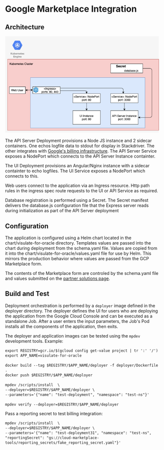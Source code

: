 # Google Marketplace Integration

## Architecture

![K8S Architecture](/docs/images/k8s.png)

The API Server Deployment provisions a Node JS instance and 2 sidecar containers.  One echos logfile data to stdout for display in Stackdriver. The other integrates with [Google's billing infrastructure](https://github.com/GoogleCloudPlatform/marketplace-k8s-app-tools/blob/64181befcb4d3a5417e84d4f59fea82b016988ab/docs/billing-integration.md). The API Server Service exposes a NodePort which connects to the API Server Instance containter.

The UI Deployment provisions an Angular/Nginx instance with a sidecar containter to echo logfiles. The UI Service exposes a NodePort which connects to this. 

Web users connect to the application via an Ingress resource. Http path rules in the ingress spec route requests to the UI or API Service as required. 

Database registration is performed using a Secret. The Secret manifest delivers the database.js configuration file that the Express server reads during initialization as part of the API Server deployment

## Configuration

The application is configured using a Helm chart located in the chart/visulate-for-oracle directory. Templates values are passed into the chart during deployment from the schema.yaml file. Values are copied from it into the chart/visulate-for-oracle/values.yaml file for use by Helm. This mirrors the production behavior where values are passed from the GCP Marketplace form. 

The contents of the Marketplace form are controled by the schema.yaml file and values submitted on the [partner solutions page](https://console.cloud.google.com/partner/solutions?project=visulate-llc-public).  

## Build and Test

Deployment orchestration is performed by a `deployer` image defined in the deployer directory. The deployer defines the UI for users who are deploying the application from the Google Cloud Console and can be executed as a standalone Job. After a user enters the input parameters, the Job's Pod installs all the components of the application, then exits.

The deployer and application images can be tested using the `mpdev` development tools.  Example:

```
export REGISTRY=gcr.io/$(gcloud config get-value project | tr ':' '/')
export APP_NAME=visulate-for-oracle

docker build --tag $REGISTRY/$APP_NAME/deployer -f deployer/Dockerfile .
docker push $REGISTRY/$APP_NAME/deployer

mpdev /scripts/install  \
--deployer=$REGISTRY/$APP_NAME/deployer \
--parameters='{"name": "test-deployment", "namespace": "test-ns"}'

mpdev verify --deployer=$REGISTRY/$APP_NAME/deployer
```

Pass a reporting secret to test billing integration:

```
mpdev /scripts/install  \
--deployer=$REGISTRY/$APP_NAME/deployer \
--parameters='{"name": "test-deployment31", "namespace": "test-ns", "reportingSecret": "gs://cloud-marketplace-tools/reporting_secrets/fake_reporting_secret.yaml"}'

```
